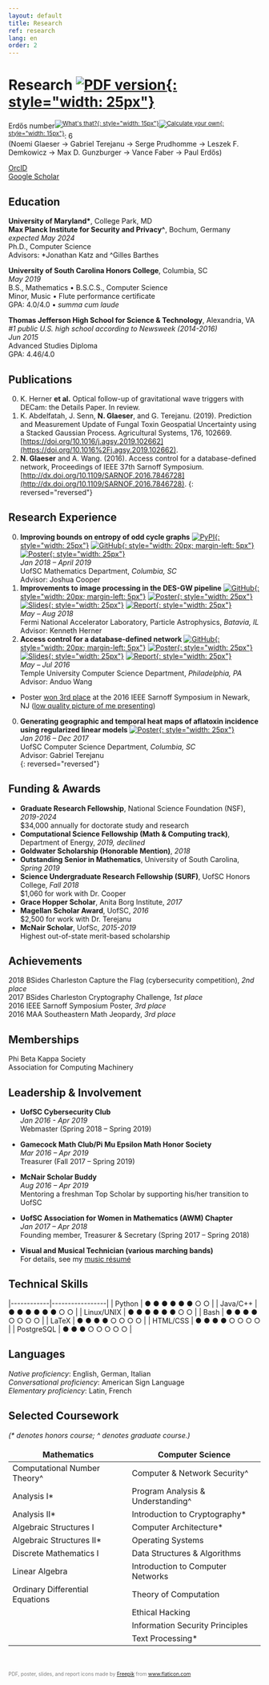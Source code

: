 ```yaml
---
layout: default
title: Research
ref: research
lang: en
order: 2
---
```


# Research [![PDF version](files/pdf.png "PDF version"){: style="width: 25px"}](files/Glaeser_CV_STEM5.pdf)

Erdős number<sup>[![What's that?](files/question.svg "What's that?"){: style="width: 15px"}](https://en.wikipedia.org/wiki/Erd%C5%91s_number)</sup><sup>[![Calculate your own](files/exclamation.svg "Calculate your own"){: style="width: 15px"}](https://mathscinet.ams.org/mathscinet/freeTools.html?version=2)</sup>: 
6   
(Noemi Glaeser &#8594; Gabriel Terejanu &#8594; Serge Prudhomme &#8594; Leszek F. Demkowicz &#8594; Max D. Gunzburger &#8594; Vance Faber &#8594; Paul Erdős)

[OrcID](https://orcid.org/0000-0002-6464-2534)  
[Google Scholar](https://scholar.google.com/citations?user=NsdpCcgAAAAJ&hl=en&oi=ao)

## Education

**University of Maryland\***, College Park, MD  
**Max Planck Institute for Security and Privacy^**, Bochum, Germany  
*expected May 2024*  
Ph.D., Computer Science  
Advisors: \*Jonathan Katz and ^Gilles Barthes   

**University of South Carolina Honors College**, Columbia, SC  
*May 2019*  
B.S., Mathematics • B.S.C.S., Computer Science  
Minor, Music • Flute performance certificate  
GPA: 4.0/4.0 • *summa cum laude*  

**Thomas Jefferson High School for Science & Technology**, Alexandria, VA  
*#1 public U.S. high school according to Newsweek (2014-2016)*  
*Jun 2015*  
Advanced Studies Diploma  
GPA: 4.46/4.0  

## Publications

0. K. Herner **et al.** Optical follow-up of gravitational wave triggers with DECam: the Details Paper. In review.
0. K. Abdelfatah, J. Senn, **N. Glaeser**, and G. Terejanu. (2019). Prediction and Measurement Update of Fungal Toxin Geospatial Uncertainty using a Stacked Gaussian Process. Agricultural Systems, 176, 102669. [https://doi.org/10.1016/j.agsy.2019.102662](https://doi.org/10.1016%2Fj.agsy.2019.102662).
0. **N. Glaeser** and A. Wang. (2016). Access control for a database-defined network, Proceedings of IEEE 37th Sarnoff Symposium. [http://dx.doi.org/10.1109/SARNOF.2016.7846728](http://dx.doi.org/10.1109/SARNOF.2016.7846728).
{: reversed="reversed"}

## Research Experience

0. **Improving bounds on entropy of odd cycle graphs**
[![PyPI](files/icon-pypi.svg "PyPI"){: style="width: 25px"}](https://pypi.org/project/graph-cyclone/)
[![GitHub](files/icon-github.svg "GitHub"){: style="width: 20px; margin-left: 5px"}](https://github.com/nglaeser/graph_cyclone)
[![Poster](files/icon-poster.svg "Poster"){: style="width: 25px"}](files/graphentropy/DiscoverUSC-Glaeser,Noemi.pdf)  
*Jan 2018 – April 2019*  
UofSC Mathematics Department, *Columbia, SC*  
Advisor: Joshua Cooper  
0. **Improvements to image processing in the DES-GW pipeline**
[![GitHub](files/icon-github.svg "GitHub"){: style="width: 20px; margin-left: 5px"}](https://github.com/SSantosLab/gw_workflow)
[![Poster](files/icon-poster.svg "Poster"){: style="width: 25px"}](files/fermilab/Glaeser_poster.pdf)
[![Slides](files/icon-slides.svg "Slides"){: style="width: 25px"}](files/fermilab/Glaeser_slides.pdf)
[![Report](files/icon-paper.svg "Report"){: style="width: 25px"}](files/fermilab/Glaeser_SIST-final.pdf)  
*May – Aug 2018*  
Fermi National Accelerator Laboratory, Particle Astrophysics, *Batavia, IL*  
Advisor: Kenneth Herner  
0. **Access control for a database-defined network**
[![GitHub](files/icon-github.svg "GitHub"){: style="width: 20px; margin-left: 5px"}](https://github.com/ravel-net/REU-access-control)
[![Poster](files/icon-poster.svg "Poster"){: style="width: 25px"}](files/TempleREU/NGlaeser-poster-Sarnoff.pdf)
[![Slides](files/icon-slides.svg "Slides"){: style="width: 25px"}](files/TempleREU/Glaeser_midterm_slides.pdf)
[![Report](files/icon-paper.svg "Report"){: style="width: 25px"}](files/TempleREU/Glaeser_final.pdf)  
*May – Jul 2016*  
Temple University Computer Science Department, *Philadelphia, PA*  
Advisor: Anduo Wang  
- Poster [won 3rd place](files/TempleREU/thirdplace.jpg) at the 2016 IEEE Sarnoff Symposium in Newark, NJ ([low quality picture of me presenting](files/TempleREU/presentingSarnoff.jpg))  
0. **Generating geographic and temporal heat maps of aflatoxin incidence using regularized linear models**
[![Poster](files/icon-poster.svg "Poster"){: style="width: 25px"}](files/aflatoxin/NGlaeser-poster.pdf)  
*Jan 2016 – Dec 2017*  
UofSC Computer Science Department, *Columbia, SC*  
Advisor: Gabriel Terejanu  
{: reversed="reversed"}

## Funding & Awards

- **Graduate Research Fellowship**, National Science Foundation (NSF), *2019-2024*  
$34,000 annually for doctorate study and research
- **Computational Science Fellowship (Math & Computing track)**, Department of Energy, *2019, declined*  
- **Goldwater Scholarship (Honorable Mention)**, *2018*  
- **Outstanding Senior in Mathematics**, University of South Carolina, *Spring 2019*  
- **Science Undergraduate Research Fellowship (SURF)**, UofSC Honors College, *Fall 2018*  
$1,060 for work with Dr. Cooper
- **Grace Hopper Scholar**, Anita Borg Institute, *2017*  
- **Magellan Scholar Award**, UofSC, *2016*  
$2,500 for work with Dr. Terejanu
- **McNair Scholar**, UofSc, *2015-2019*  
Highest out-of-state merit-based scholarship  

## Achievements

2018 BSides Charleston Capture the Flag (cybersecurity competition), *2nd place*  
2017 BSides Charleston Cryptography Challenge, *1st place*  
2016 IEEE Sarnoff Symposium Poster, *3rd place*  
2016 MAA Southeastern Math Jeopardy, *3rd place*  

## Memberships

Phi Beta Kappa Society  
Association for Computing Machinery  

## Leadership & Involvement

- **UofSC Cybersecurity Club**  
*Jan 2016 - Apr 2019*  
Webmaster (Spring 2018 – Spring 2019)  

- **Gamecock Math Club/Pi Mu Epsilon Math Honor Society**  
*Mar 2016 – Apr 2019*  
Treasurer (Fall 2017 – Spring 2019)  

- **McNair Scholar Buddy**  
*Aug 2016 – Apr 2019*  
Mentoring a freshman Top Scholar by supporting his/her transition to UofSC  

- **UofSC Association for Women in Mathematics (AWM) Chapter**  
*Jan 2017 – Apr 2018*  
Founding member, Treasurer & Secretary (Spring 2017 – Spring 2018)  

- **Visual and Musical Technician (various marching bands)**  
For details, see my [music résumé](music.html)

## Technical Skills

<style>
table, td, th {
    border: none;
    }
</style>

|------------|-----------------|
| Python     | &#9679; &#9679; &#9679; &#9679; &#9679; &#9679; &#9675; &#9675; |
| Java/C++   | &#9679; &#9679; &#9679; &#9679; &#9679; &#9679; &#9675; &#9675; |
| Linux/UNIX | &#9679; &#9679; &#9679; &#9679; &#9679; &#9679; &#9675; &#9675; |
| Bash       | &#9679; &#9679; &#9679; &#9679; &#9675; &#9675; &#9675; &#9675; | 
| LaTeX      | &#9679; &#9679; &#9679; &#9679; &#9675; &#9675; &#9675; &#9675; |
| HTML/CSS   | &#9679; &#9679; &#9679; &#9679; &#9675; &#9675; &#9675; &#9675; |
| PostgreSQL | &#9679; &#9679; &#9679; &#9675; &#9675; &#9675; &#9675; &#9675; |

## Languages

*Native proficiency*: English, German, Italian  
*Conversational proficiency*: American Sign Language  
*Elementary proficiency*: Latin, French  

## Selected Coursework
*(\* denotes honors course; ^ denotes graduate course.)*

| Mathematics | Computer Science |
|-------------|------------------|
|Computational Number Theory^    | Computer & Network Security^      |
|Analysis I\*                    | Program Analysis & Understanding^ |
|Analysis II\*                   | Introduction to Cryptography\*    |
|Algebraic Structures I          | Computer Architecture\*           |
|Algebraic Structures II\*       | Operating Systems                 |
|Discrete Mathematics I          | Data Structures & Algorithms      |
|Linear Algebra                  | Introduction to Computer Networks |
|Ordinary Differential Equations | Theory of Computation             |
|                                | Ethical Hacking                   |
|                                | Information Security Principles   |
|                                | Text Processing\*                 |

<div style="color: gray; margin-top: 50px; font-size: 10px;">PDF, poster, slides, and report icons made by <a href="https://www.flaticon.com/authors/freepik" title="Freepik">Freepik</a> from <a href="https://www.flaticon.com/" title="Flaticon">www.flaticon.com</a></div>
